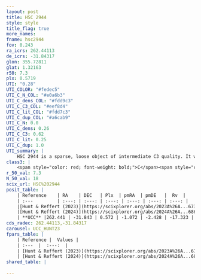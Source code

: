 ```yaml
---
layout: post
title: HSC 2944
style: style
title_flag: true
more_names: 
fname: hsc2944
fov: 0.243
ra_icrs: 262.44113
de_icrs: -31.84317
glon: 355.72811
glat: 1.32163
r50: 7.3
plx: 0.5719
UTI: "0.28"
UTI_COLOR: "#fedec5"
UTI_C_N_COL: "#e0a6b3"
UTI_C_dens_COL: "#fdd9c3"
UTI_C_C3_COL: "#eef8d4"
UTI_C_lit_COL: "#fdd7c3"
UTI_C_dup_COL: "#a6cab9"
UTI_C_N: 0.0
UTI_C_dens: 0.26
UTI_C_C3: 0.62
UTI_C_lit: 0.25
UTI_C_dup: 1.0
UTI_summary: |
    HSC 2944 is a sparse, loose object of intermediate C3 quality. It was recently reported in the literature.<br><br><span style="color: #99180f; font-weight: bold;">Warning: </span>contains less than 25 stars with <i>P>0.5</i> estimated.
class3: |
    <span style="color: red; font-weight: bold;">C</span><span style="color: green; font-weight: bold;">A</span>
r_50_val: 7.3
N_50_val: 18
scix_url: HSC%202944
posit_table: |
    | Reference    | RA    | DEC   | Plx  | pmRA  | pmDE   |  Rv  |
    | :---         | :---: | :---: | :---: | :---: | :---: | :---: |
    |[Hunt & Reffert (2023)](https://scixplorer.org/abs/2023A%26A...673A.114H) | 262.44 | -31.879 | 0.568 | -1.05 | -2.403 | -17.349 |
    |[Hunt & Reffert (2024)](https://scixplorer.org/abs/2024A%26A...686A..42H) | 262.44 | -31.879 | 0.568 | -1.05 | -2.403 | -17.349 |
    | **UCC** |262.441 | -31.843 | 0.572 | -1.072 | -2.428 | -17.323 | 
cds_radec: 262.44113,-31.84317
carousel: UCC_HUNT23
fpars_table: |
    | Reference |  Values |
    | :---  |  :---:  |
    | [Hunt & Reffert (2023)](https://scixplorer.org/abs/2023A%26A...673A.114H) | `AV50=2.656, diffAV50=1.704, MOD50=11.14, logAge50=7.686` |
    | [Hunt & Reffert (2024)](https://scixplorer.org/abs/2024A%26A...686A..42H) | `MassJ=183.095` |
shared_table: |
    
---
```

